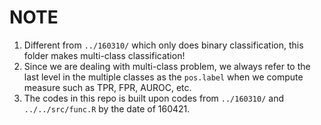 # NOTE

1. Different from `../160310/` which only does binary classification, this folder makes multi-class classification!
2. Since we are dealing with multi-class problem, we always refer to the last level in the multiple classes as the `pos.label` when we compute measure such as TPR, FPR, AUROC, etc.
3. The codes in this repo is built upon codes from `../160310/` and `../../src/func.R` by the date of 160421.

